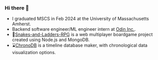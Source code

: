### Hi there 👋

- I graduated MSCS in Feb 2024 at the University of Massachusetts Amherst.
- Backend software engineer/ML engineer intern at [Odin Inc.](https://odin-inc.com/).
- 🎲[Snakes-and-Ladders-RPG](https://jkvin114.github.io/Snakes-and-Ladders-RPG-wiki/index.html) is a web multiplayer boardgame project created using Node.js and MongoDB.
- ⌛️[ChronoDB](https://jkvin114.github.io/chronodb-lite) is a timeline database maker, with chronological data visualization options.

<!--
**jkvin114/jkvin114** is a ✨ _special_ ✨ repository because its `README.md` (this file) appears on your GitHub profile.

[![My GitHub Language Stats](https://github-readme-stats.vercel.app/api/top-langs/?username=jkvin114&langs_count=6&theme=tokyonight)]()
Here are some ideas to get you started:

- 🔭 I’m currently working on ...
- 🌱 I’m currently learning ...
- 👯 I’m looking to collaborate on ...
- 🤔 I’m looking for help with ...
- 💬 Ask me about ...
- 📫 How to reach me: ...
- 😄 Pronouns: ...
- ⚡ Fun fact: ...
-->
